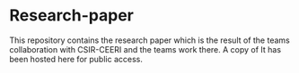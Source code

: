 # Research-paper
This repository contains the research paper which is the result of the teams collaboration with CSIR-CEERI and the teams work there.
A copy of It has been hosted here for public access.
